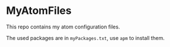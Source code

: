 # MyAtomFiles

This repo contains my atom configuration files.

The used packages are in `myPackages.txt`, use `apm` to install them.
